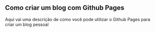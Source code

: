 ## Como criar um blog com Github Pages

Aqui vai uma descrição de como você pode utilizar o Github Pages para criar um blog pessoal
